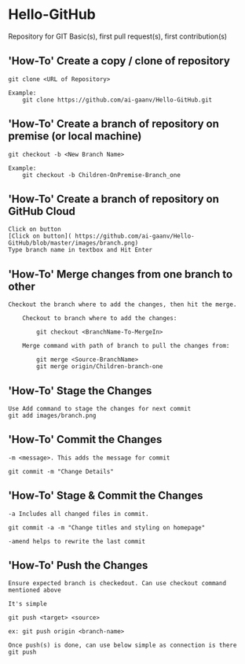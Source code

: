 # Hello-GitHub
Repository for GIT Basic(s), first pull request(s), first contribution(s)

## 'How-To' Create a copy / clone of repository

	git clone <URL of Repository>
	
	Example: 
		git clone https://github.com/ai-gaanv/Hello-GitHub.git

## 'How-To' Create a branch of repository on premise (or local machine)
	
	git checkout -b <New Branch Name>
	
	Example:
		git checkout -b Children-OnPremise-Branch_one
		
## 'How-To' Create a branch of repository on GitHub Cloud

	Click on button
	[Click on button]( https://github.com/ai-gaanv/Hello-GitHub/blob/master/images/branch.png)
	Type branch name in textbox and Hit Enter


## 'How-To' Merge changes from one branch to other

	Checkout the branch where to add the changes, then hit the merge.

		Checkout to branch where to add the changes:
		
			git checkout <BranchName-To-MergeIn>

		Merge command with path of branch to pull the changes from:
		
			git merge <Source-BranchName>
			git merge origin/Children-branch-one


## 'How-To' Stage the Changes

	Use Add command to stage the changes for next commit
	git add images/branch.png

## 'How-To' Commit the Changes
	
	-m <message>. This adds the message for commit

	git commit -m "Change Details"

## 'How-To' Stage & Commit the Changes

	-a Includes all changed files in commit.
	
	git commit -a -m "Change titles and styling on homepage"

	-amend helps to rewrite the last commit


## 'How-To' Push the Changes

	Ensure expected branch is checkedout. Can use checkout command mentioned above

	It's simple

	git push <target> <source>

	ex: git push origin <branch-name>
	
	Once push(s) is done, can use below simple as connection is there
	git push
